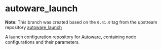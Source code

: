 # autoware_launch

**Note**: This branch was created based on the `0.41.0` tag from the upstream repository [autoware_launch](https://github.com/autowarefoundation/autoware_launch)

A launch configuration repository for [Autoware](https://github.com/autowarefoundation/autoware), containing node configurations and their parameters.
